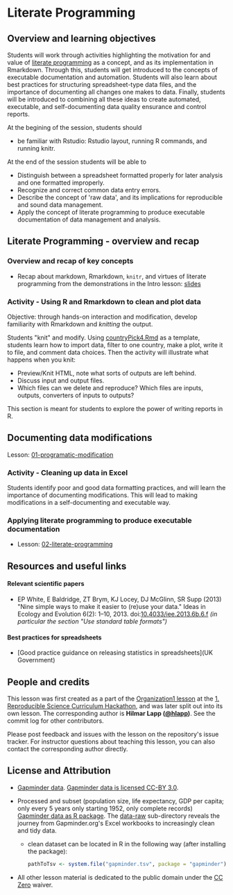 # Literate Programming

## Overview and learning objectives

Students will work through activities highlighting the motivation for
and value of [literate programming] as a concept, and as its
implementation in Rmarkdown. Through this, students will get introduced to
the concepts of executable documentation and automation. Students will
also learn about best practices for structuring spreadsheet-type data
files, and the importance of documenting all changes one makes to
data. Finally, students will be introduced to combining all these
ideas to create automated, executable, and self-documenting data quality
ensurance and control reports.

At the begining of the session, students should
- be familiar with Rstudio: Rstudio layout, running R commands, and
  running knitr.

At the end of the session students will be able to

- Distinguish between a spreadsheet formatted properly for later
  analysis and one formatted improperly.
- Recognize and correct common data entry errors.
- Describe the concept of 'raw data', and its implications for
  reproducible and sound data management.
- Apply the concept of literate programming to produce executable
  documentation of data management and analysis.

## Literate Programming - overview and recap

### Overview and recap of key concepts

* Recap about markdown, Rmarkdown, `knitr`, and virtues of literate
  programming from the demonstrations in the Intro lesson:
  [slides](slides/lit-prog-slides)

### Activity - Using R and Rmarkdown to clean and plot data

Objective: through hands-on interaction and modification, develop
familiarity with Rmarkdown and _knitting_ the output.

Students "knit" and modify. Using
[countryPick4.Rmd](files/lit-prog/countryPick4.Rmd) as a template,
students learn how to import data, filter to one country, make a plot,
write it to file, and comment data choices.  Then the activity will
illustrate what happens when you knit:
- Preview/Knit HTML, note what sorts of outputs are left behind.
- Discuss input and output files.
- Which files can we delete and reproduce? Which files are inputs,
  outputs, converters of inputs to outputs?

This section is meant for students to explore the power of writing
reports in R.

## Documenting data modifications

Lesson: [01-programatic-modification](01-documenting-data-modification.md)

### Activity - Cleaning up data in Excel

Students identify poor and good data formatting practices, and will
learn the importance of documenting modifications. This will lead to
making modifications in a self-documenting and executable way.

### Applying literate programming to produce executable documentation

* Lesson: [02-literate-programming](02-literate-programming.md)

## Resources and useful links

#### Relevant scientific papers

- EP White, E Baldridge, ZT Brym, KJ Locey, DJ McGlinn, SR
  Supp (2013) "Nine simple ways to make it easier to (re)use your
  data." Ideas in Ecology and Evolution 6(2):
  1–10, 2013. doi:[10.4033/iee.2013.6b.6.f] _(in particular the
  section "Use standard table formats")_

#### Best practices for spreadsheets

- [Good practice guidance on releasing statistics in spreadsheets](UK Government)

## People and credits

This lesson was first created as a part of the [Organization1 lesson] at the [1. Reproducible Science Curriculum Hackathon], and was later split out into its own lesson. The corresponding author is **Hilmar Lapp ([@hlapp])**. See the commit log for other contributors.

Please post feedback and issues with the lesson on the repository's issue tracker. For instructor questions about teaching this lesson, you can also contact the corresponding author directly.

## License and Attribution

- [Gapminder data](http://www.gapminder.org/data/). [Gapminder data is licensed CC-BY 3.0](https://docs.google.com/document/pub?id=1POd-pBMc5vDXAmxrpGjPLaCSDSWuxX6FLQgq5DhlUhM#h.ul2gu2-uwathz).
- Processed and subset (population size, life expectancy, GDP per
  capita; only every 5 years only starting 1952, only complete records)
  [Gapminder data as R package](https://github.com/jennybc/gapminder). The [data-raw](https://github.com/jennybc/gapminder/tree/master/data-raw) sub-directory reveals the journey from Gapminder.org's Excel workbooks to increasingly clean and tidy data.
    - clean dataset can be located in R in the following way (after
      installing the package):

        ```R
        pathToTsv <- system.file("gapminder.tsv", package = "gapminder")
        ```

- All other lesson material is dedicated to the public domain under
  the [CC Zero] waiver.

[@hlapp]: http://github.com/hlapp
[1. Reproducible Science Curriculum Hackathon]: https://github.com/Reproducible-Science-Curriculum/Reproducible-Science-Hackathon-Dec-08-2014
[Organization1 lesson]: https://github.com/Reproducible-Science-Curriculum/rr-organization1
[10.4033/iee.2013.6b.6.f]: http://dx.doi.org/10.4033/iee.2013.6b.6.f
[CC Zero]: https://creativecommons.org/publicdomain/zero/1.0/
[literate programming]: https://en.wikipedia.org/wiki/Literate_programming
